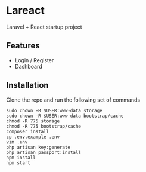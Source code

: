 # Lareact

Laravel + React startup project

## Features
- Login / Register
- Dashboard


## Installation

Clone the repo and run the following set of commands
```
sudo chown -R $USER:www-data storage
sudo chown -R $USER:www-data bootstrap/cache
chmod -R 775 storage
chmod -R 775 bootstrap/cache
composer install
cp .env.example .env
vim .env
php artisan key:generate
php artisan passport:install
npm install
npm start
```

